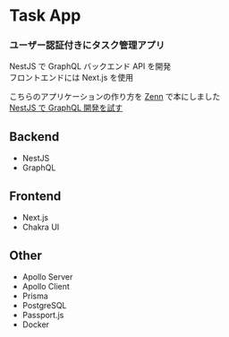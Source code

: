 # Task App

### ユーザー認証付きにタスク管理アプリ

NestJS で GraphQL バックエンド API を開発  
フロントエンドには Next.js を使用

こちらのアプリケーションの作り方を [Zenn](https://zenn.dev/) で本にしました  
[NestJS で GraphQL 開発を試す](https://zenn.dev/books/ce5e3208a9d393/)

## Backend

- NestJS
- GraphQL

## Frontend

- Next.js
- Chakra UI

## Other

- Apollo Server
- Apollo Client
- Prisma
- PostgreSQL
- Passport.js
- Docker
